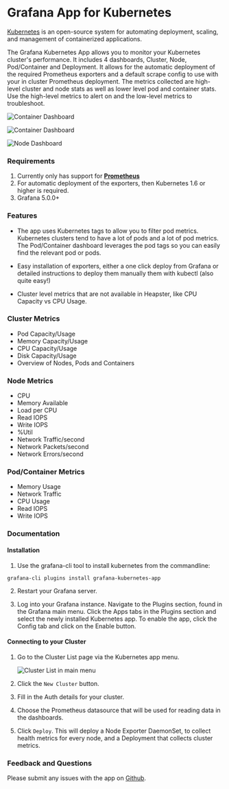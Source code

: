 # Grafana App for Kubernetes

[Kubernetes](http://kubernetes.io/) is an open-source system for automating deployment, scaling, and management of containerized applications.

The Grafana Kubernetes App allows you to monitor your Kubernetes cluster's performance. It includes 4 dashboards, Cluster, Node, Pod/Container and Deployment. It allows for the automatic deployment of the required Prometheus exporters and a default scrape config to use with your in cluster Prometheus deployment. The metrics collected are high-level cluster and node stats as well as lower level pod and container stats. Use the high-level metrics to alert on and the low-level metrics to troubleshoot.

![Container Dashboard](https://raw.githubusercontent.com/grafana/grafana-kubernetes-app/master/src/img/cluster-dashboard-screenshot.png)

![Container Dashboard](https://raw.githubusercontent.com/grafana/grafana-kubernetes-app/master/src/img/container-dashboard-screenshot.png)

![Node Dashboard](https://raw.githubusercontent.com/grafana/grafana-kubernetes-app/master/src/img/node-dashboard-screenshot.png)

### Requirements

1. Currently only has support for [**Prometheus**](https://prometheus.io/docs/prometheus/latest/querying/basics/)
2. For automatic deployment of the exporters, then Kubernetes 1.6 or higher is required.
3. Grafana 5.0.0+

### Features

- The app uses Kubernetes tags to allow you to filter pod metrics. Kubernetes clusters tend to have a lot of pods and a lot of pod metrics. The Pod/Container dashboard leverages the pod tags so you can easily find the relevant pod or pods.

- Easy installation of exporters, either a one click deploy from Grafana or detailed instructions to deploy them manually them with kubectl (also quite easy!)

- Cluster level metrics that are not available in Heapster, like CPU Capacity vs CPU Usage.

### Cluster Metrics

- Pod Capacity/Usage
- Memory Capacity/Usage
- CPU Capacity/Usage
- Disk Capacity/Usage
- Overview of Nodes, Pods and Containers

### Node Metrics

- CPU
- Memory Available
- Load per CPU
- Read IOPS
- Write IOPS
- %Util
- Network Traffic/second
- Network Packets/second
- Network Errors/second

### Pod/Container Metrics

- Memory Usage
- Network Traffic
- CPU Usage
- Read IOPS
- Write IOPS

### Documentation

#### Installation

1. Use the grafana-cli tool to install kubernetes from the commandline:

```
grafana-cli plugins install grafana-kubernetes-app
```

2. Restart your Grafana server.

3. Log into your Grafana instance. Navigate to the Plugins section, found in the Grafana main menu. Click the Apps tabs in the Plugins section and select the newly installed Kubernetes app. To enable the app, click the Config tab and click on the Enable button.

#### Connecting to your Cluster

1. Go to the Cluster List page via the Kubernetes app menu.

   ![Cluster List in main menu](https://raw.githubusercontent.com/grafana/grafana-kubernetes-app/master/src/img/app-menu-screenshot.png)

2. Click the `New Cluster` button.

3. Fill in the Auth details for your cluster.

4. Choose the Prometheus datasource that will be used for reading data in the dashboards.

6. Click `Deploy`. This will deploy a Node Exporter DaemonSet, to collect health metrics for every node, and a Deployment that collects cluster metrics.

### Feedback and Questions

Please submit any issues with the app on [Github](https://github.com/grafana/grafana-kubernetes-app/issues).
